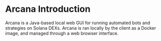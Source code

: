 # Arcana Introduction

Arcana is a Java-based local web GUI for running automated bots and strategies on Solana DEXs. Arcana is ran locally by the client as a Docker image, and managed through a web browser interface.